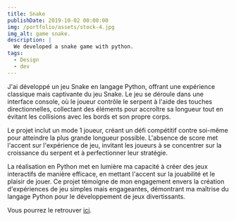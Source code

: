 ```yaml
---
title: Snake
publishDate: 2019-10-02 00:00:00
img: /portfolio/assets/stock-4.jpg
img_alt: game snake.
description: |
  We developed a snake game with python.
tags:
  - Design
  - dev
---
```


J'ai développé un jeu Snake en langage Python, offrant une expérience classique mais captivante du jeu Snake. Le jeu se déroule dans une interface console, où le joueur contrôle le serpent à l'aide des touches directionnelles, collectant des éléments pour accroître sa longueur tout en évitant les collisions avec les bords et son propre corps.

Le projet inclut un mode 1 joueur, créant un défi compétitif contre soi-même pour atteindre la plus grande longueur possible. L'absence de score met l'accent sur l'expérience de jeu, invitant les joueurs à se concentrer sur la croissance du serpent et à perfectionner leur stratégie.

La réalisation en Python met en lumière ma capacité à créer des jeux interactifs de manière efficace, en mettant l'accent sur la jouabilité et le plaisir de jouer. Ce projet témoigne de mon engagement envers la création d'expériences de jeu simples mais engageantes, démontrant ma maîtrise du langage Python pour le développement de jeux divertissants.

Vous  pourrez le retrouver <a href="https://github.com/iguene/snake">ici</a>.
